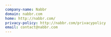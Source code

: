 ```yaml
---
company-name: Nabbr
domain: nabbr.com
home: http://nabbr.com/
privacy-policy: http://nabbr.com/privacypolicy
email: contact@nabbr.com
---
```




